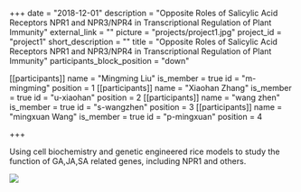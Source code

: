 +++
date = "2018-12-01"
description = "Opposite Roles of Salicylic Acid Receptors NPR1 and NPR3/NPR4 in Transcriptional Regulation of Plant Immunity"
external_link = ""
picture = "projects/project1.jpg"
project_id = "project1"
short_description = ""
title = "Opposite Roles of Salicylic Acid Receptors NPR1 and NPR3/NPR4 in Transcriptional Regulation of Plant Immunity"
participants_block_position = "down"

[[participants]]
    name = "Mingming Liu"
    is_member = true
    id = "m-mingming"
    position = 1
[[participants]]
    name = "Xiaohan Zhang"
    is_member = true
    id = "u-xiaohan"
    position = 2
[[participants]]
    name = "wang zhen"
    is_member = true
    id = "s-wangzhen"
    position = 3
[[participants]]
    name = "mingxuan Wang"
    is_member = true
    id = "p-mingxuan"
    position = 4

+++


Using cell biochemistry and genetic engineered rice models to study the function of GA,JA,SA related genes, including NPR1 and others.

![](/img/projects/project1.jpg)
